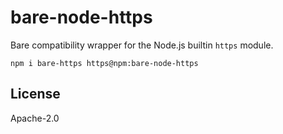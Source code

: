 # bare-node-https

Bare compatibility wrapper for the Node.js builtin `https` module.

```
npm i bare-https https@npm:bare-node-https
```

## License

Apache-2.0
